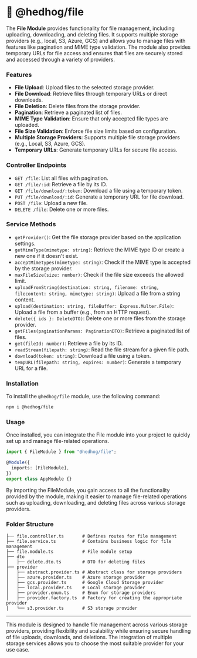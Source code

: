 # 🦔 @hedhog/file

The **File Module** provides functionality for file management, including uploading, downloading, and deleting files. It supports multiple storage providers (e.g., local, S3, Azure, GCS) and allows you to manage files with features like pagination and MIME type validation. The module also provides temporary URLs for file access and ensures that files are securely stored and accessed through a variety of providers.

### Features

- **File Upload**: Upload files to the selected storage provider.
- **File Download**: Retrieve files through temporary URLs or direct downloads.
- **File Deletion**: Delete files from the storage provider.
- **Pagination**: Retrieve a paginated list of files.
- **MIME Type Validation**: Ensure that only accepted file types are uploaded.
- **File Size Validation**: Enforce file size limits based on configuration.
- **Multiple Storage Providers**: Supports multiple file storage providers (e.g., Local, S3, Azure, GCS).
- **Temporary URLs**: Generate temporary URLs for secure file access.

### Controller Endpoints

- `GET /file`: List all files with pagination.
- `GET /file/:id`: Retrieve a file by its ID.
- `GET /file/download/:token`: Download a file using a temporary token.
- `PUT /file/download/:id`: Generate a temporary URL for file download.
- `POST /file`: Upload a new file.
- `DELETE /file`: Delete one or more files.

### Service Methods

- `getProvider()`: Get the file storage provider based on the application settings.
- `getMimeType(mimetype: string)`: Retrieve the MIME type ID or create a new one if it doesn't exist.
- `acceptMimetypes(mimetype: string)`: Check if the MIME type is accepted by the storage provider.
- `maxFileSize(size: number)`: Check if the file size exceeds the allowed limit.
- `uploadFromString(destination: string, filename: string, filecontent: string, mimetype: string)`: Upload a file from a string content.
- `upload(destination: string, fileBuffer: Express.Multer.File)`: Upload a file from a buffer (e.g., from an HTTP request).
- `delete({ ids }: DeleteDTO)`: Delete one or more files from the storage provider.
- `getFiles(paginationParams: PaginationDTO)`: Retrieve a paginated list of files.
- `get(fileId: number)`: Retrieve a file by its ID.
- `readStream(filepath: string)`: Read the file stream for a given file path.
- `download(token: string)`: Download a file using a token.
- `tempURL(filepath: string, expires: number)`: Generate a temporary URL for a file.

### Installation

To install the `@hedhog/file` module, use the following command:

```bash
npm i @hedhog/file
```

### Usage

Once installed, you can integrate the File module into your project to quickly set up and manage file-related operations.

```typescript
import { FileModule } from "@hedhog/file";

@Module({
  imports: [FileModule],
})
export class AppModule {}
```

By importing the FileModule, you gain access to all the functionality provided by the module, making it easier to manage file-related operations such as uploading, downloading, and deleting files across various storage providers.

### Folder Structure

```plaintext
├── file.controller.ts       # Defines routes for file management
├── file.service.ts          # Contains business logic for file management
├── file.module.ts           # File module setup
├── dto
│   ├── delete.dto.ts        # DTO for deleting files
├── provider
│   ├── abstract.provider.ts # Abstract class for storage providers
│   ├── azure.provider.ts    # Azure storage provider
│   ├── gcs.provider.ts      # Google Cloud Storage provider
│   ├── local.provider.ts    # Local storage provider
│   ├── provider.enum.ts     # Enum for storage providers
│   ├── provider.factory.ts  # Factory for creating the appropriate provider
│   └── s3.provider.ts       # S3 storage provider
```

---

This module is designed to handle file management across various storage providers, providing flexibility and scalability while ensuring secure handling of file uploads, downloads, and deletions. The integration of multiple storage services allows you to choose the most suitable provider for your use case.
